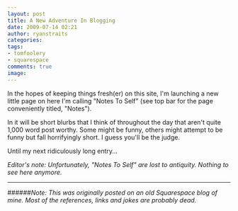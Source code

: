 ```yaml
---
layout: post
title: A New Adventure In Blogging
date: 2009-07-14 02:21
author: ryanstraits
categories:
tags:
- tomfoolery
- squarespace
comments: true
image:
---
```


In the hopes of keeping things fresh(er) on this site, I'm launching a new little page on here I'm calling "Notes To Self" (see top bar for the page conveniently titled, "Notes").

<!-- break -->

In it will be short blurbs that I think of throughout the day that aren't quite 1,000 word post worthy. Some might be funny, others might attempt to be funny but fall horrifyingly short. I guess you'll be the judge.

Until my next ridiculously long entry...

*Editor's note: Unfortunately, "Notes To Self" are lost to antiquity. Nothing to see here anymore.*

---

######*Note: This was originally posted on an old Squarespace blog of mine. Most of the references, links and jokes are probably dead.*

